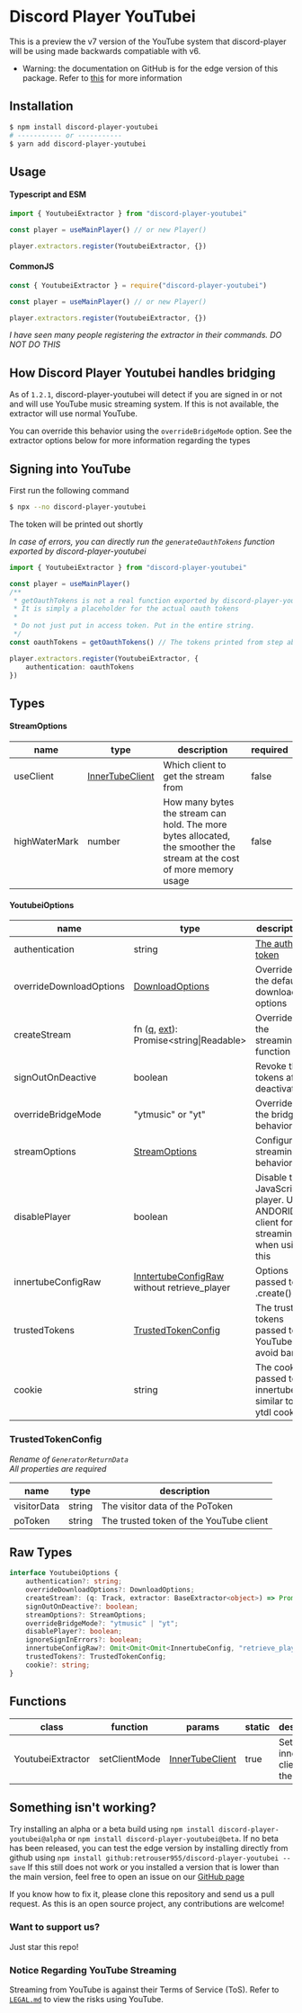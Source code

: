 # Discord Player YouTubei

This is a preview the v7 version of the YouTube system that discord-player will be using made backwards compatiable with v6.

* Warning: the documentation on GitHub is for the edge version of this package. Refer to [this](#something-isnt-working) for more information

## Installation

```bash
$ npm install discord-player-youtubei
# ----------- or -----------
$ yarn add discord-player-youtubei
```

## Usage

#### Typescript and ESM

```ts
import { YoutubeiExtractor } from "discord-player-youtubei"

const player = useMainPlayer() // or new Player()

player.extractors.register(YoutubeiExtractor, {})
```

#### CommonJS

```ts
const { YoutubeiExtractor } = require("discord-player-youtubei")

const player = useMainPlayer() // or new Player()

player.extractors.register(YoutubeiExtractor, {})
```

*I have seen many people registering the extractor in their commands. DO NOT DO THIS*

## How Discord Player Youtubei handles bridging

As of `1.2.1`, discord-player-youtubei will detect if you are signed in or not and will use YouTube music streaming system. If this is not available, the extractor will use normal YouTube.

You can override this behavior using the `overrideBridgeMode` option. See the extractor options below for more information regarding the types

## Signing into YouTube

First run the following command
```bash
$ npx --no discord-player-youtubei
```

The token will be printed out shortly

*In case of errors, you can directly run the `generateOauthTokens` function exported by discord-player-youtubei*

```ts
import { YoutubeiExtractor } from "discord-player-youtubei"

const player = useMainPlayer()
/**
 * getOauthTokens is not a real function exported by discord-player-youtubei.
 * It is simply a placeholder for the actual oauth tokens
 * 
 * Do not just put in access token. Put in the entire string.
 */
const oauthTokens = getOauthTokens() // The tokens printed from step above

player.extractors.register(YoutubeiExtractor, {
    authentication: oauthTokens
})
```

## Types

#### StreamOptions

| name | type | description | required |
| ---- | ---- | ----------- | -------- |
| useClient | [InnerTubeClient](https://github.com/LuanRT/YouTube.js/blob/main/src/Innertube.ts#L49) | Which client to get the stream from | false |
| highWaterMark | number | How many bytes the stream can hold. The more bytes allocated, the smoother the stream at the cost of more memory usage | false |

#### YoutubeiOptions

| name | type | description |
| ---- | ---- | ----------- |
| authentication | string | [The auth token](#signing-into-youtube) |
| overrideDownloadOptions | [DownloadOptions](https://github.com/LuanRT/YouTube.js/blob/main/src/types/FormatUtils.ts#L29) | Override the default download options |
| createStream | fn ([q](https://discord-player.js.org/docs/discord-player/class/Track), [ext](https://discord-player.js.org/docs/discord-player/class/BaseExtractor)): Promise<string\|Readable> | Override the streaming function |
| signOutOnDeactive | boolean | Revoke the tokens after deactivation |
| overrideBridgeMode | "ytmusic" or "yt" | Override the bridging behavior |
| streamOptions | [StreamOptions](#streamoptions) | Configure streaming behavior |
| disablePlayer | boolean | Disable the JavaScript player. Use ANDORID client for streaming when using this |
| innertubeConfigRaw | [InntertubeConfigRaw](https://github.com/LuanRT/YouTube.js/blob/main/src/core/Session.ts#L109) without retrieve_player | Options passed to <Innertube>.create() |
| trustedTokens | [TrustedTokenConfig](#trustedtokenconfig) | The trusted tokens passed to YouTube to avoid bans |
| cookie | string | The cookies passed to innertube similar to ytdl cookies |

### TrustedTokenConfig

*Rename of `GeneratorReturnData`*  
*All properties are required*

| name | type | description |
| ---- | ---- | ----------- |
| visitorData | string | The visitor data of the PoToken |
| poToken | string | The trusted token of the YouTube client |

## Raw Types

```ts
interface YoutubeiOptions {
	authentication?: string;
	overrideDownloadOptions?: DownloadOptions;
	createStream?: (q: Track, extractor: BaseExtractor<object>) => Promise<string | Readable>;
	signOutOnDeactive?: boolean;
	streamOptions?: StreamOptions;
	overrideBridgeMode?: "ytmusic" | "yt";
	disablePlayer?: boolean;
	ignoreSignInErrors?: boolean;
	innertubeConfigRaw?: Omit<Omit<Omit<InnertubeConfig, "retrieve_player">, "visitor_data">, "cookie">;
	trustedTokens?: TrustedTokenConfig;
	cookie?: string;
}
```

## Functions

| class | function | params | static | description |
| ----- | -------- | ------ | ------ | ----------- |
| YoutubeiExtractor | setClientMode | [InnerTubeClient](https://github.com/LuanRT/YouTube.js/blob/main/src/Innertube.ts#L49) | true | Set the innertube client on the fly |

## Something isn't working?

Try installing an alpha or a beta build using `npm install discord-player-youtubei@alpha` or `npm install discord-player-youtubei@beta`. If no beta has been released, you can test the edge version by installing directly from github using `npm install github:retrouser955/discord-player-youtubei --save` If this still does not work or you installed a version that is lower than the main version, feel free to open an issue on our [GitHub page](https://github.com/retrouser955/discord-player-youtubei/issues)

If you know how to fix it, please clone this repository and send us a pull request. As this is an open source project, any contributions are welcome!

### Want to support us?

Just star this repo!

### Notice Regarding YouTube Streaming

Streaming from YouTube is against their Terms of Service (ToS). Refer to [`LEGAL.md`](./LEGAL.md) to view the risks using YouTube.
